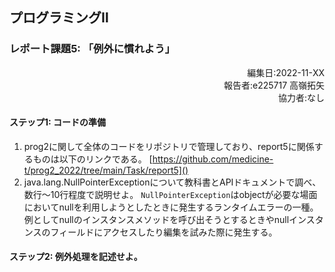 ## プログラミングⅡ 
### レポート課題5: 「例外に慣れよう」

<script type="text/javascript" async src="https://cdnjs.cloudflare.com/ajax/libs/mathjax/2.7.7/MathJax.js?config=TeX-MML-AM_CHTML">
</script>
<script type="text/x-mathjax-config">
 MathJax.Hub.Config({
 tex2jax: {
 inlineMath: [['$', '$'] ],
 displayMath: [ ['$$','$$'], ["\\[","\\]"] ]
 }
 });
</script>

<div style="text-align: right;">
編集日:2022-11-XX<br>
報告者:e225717 高嶺拓矢<br>  
協力者:なし
</div>

#### ステップ1: コードの準備
1. prog2に関して全体のコードをリポジトリで管理しており、report5に関係するものは以下のリンクである。
[https://github.com/medicine-t/prog2_2022/tree/main/Task/report5]()
2.  java.lang.NullPointerExceptionについて教科書とAPIドキュメントで調べ、数行〜10行程度で説明せよ。
`NullPointerException`はobjectが必要な場面においてnullを利用しようとしたときに発生するランタイムエラーの一種。例としてnullのインスタンスメソッドを呼び出そうとするときやnullインスタンスのフィールドにアクセスしたり編集を試みた際に発生する。

#### ステップ2: 例外処理を記述せよ。
